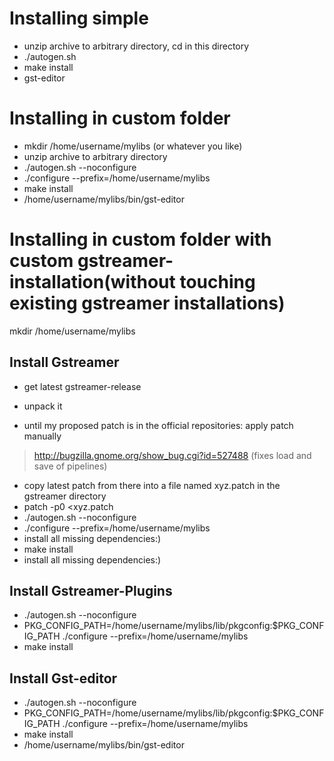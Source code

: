 # Installing simple #

  * unzip archive to arbitrary directory, cd in this directory
  * ./autogen.sh
  * make install
  * gst-editor


# Installing in custom folder #

  * mkdir /home/username/mylibs  (or whatever you like)
  * unzip archive to arbitrary directory
  * ./autogen.sh --noconfigure
  * ./configure --prefix=/home/username/mylibs
  * make install
  * /home/username/mylibs/bin/gst-editor

# Installing in custom folder with custom gstreamer-installation(without touching existing gstreamer installations) #

mkdir /home/username/mylibs

## Install Gstreamer ##

  * get latest gstreamer-release
  * unpack it

  * until my proposed patch is in the official repositories: apply patch manually
> http://bugzilla.gnome.org/show_bug.cgi?id=527488 (fixes load and save of pipelines)
  * copy latest patch from there into a file named xyz.patch in the gstreamer directory
  * patch -p0 <xyz.patch
  * ./autogen.sh --noconfigure
  * ./configure --prefix=/home/username/mylibs
  * install all missing dependencies:)
  * make install
  * install all missing dependencies:)

## Install Gstreamer-Plugins ##

  * ./autogen.sh --noconfigure
  * PKG\_CONFIG\_PATH=/home/username/mylibs/lib/pkgconfig:$PKG\_CONFIG\_PATH ./configure --prefix=/home/username/mylibs
  * make install

## Install Gst-editor ##

  * ./autogen.sh --noconfigure
  * PKG\_CONFIG\_PATH=/home/username/mylibs/lib/pkgconfig:$PKG\_CONFIG\_PATH ./configure --prefix=/home/username/mylibs
  * make install
  * /home/username/mylibs/bin/gst-editor